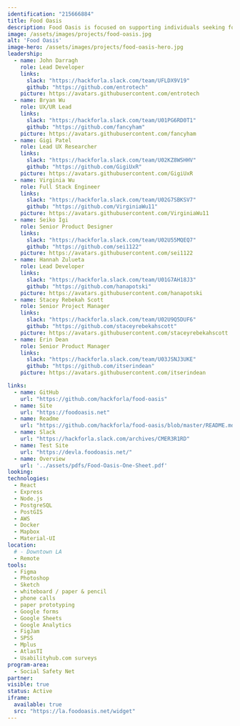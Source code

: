 ```yaml
---
identification: "215666884"
title: Food Oasis
description: Food Oasis is focused on supporting individuals seeking food in Los Angeles. We aim to provide an up-to date resource on food pantries and meal services. The team is currently working on updating listings on our website foodoasis.net, improving UI, and establishing new partnerships.
image: /assets/images/projects/food-oasis.jpg
alt: 'Food Oasis'
image-hero: /assets/images/projects/food-oasis-hero.jpg
leadership:
  - name: John Darragh
    role: Lead Developer
    links:
      slack: "https://hackforla.slack.com/team/UFLDX9V19"
      github: "https://github.com/entrotech"
    picture: https://avatars.githubusercontent.com/entrotech
  - name: Bryan Wu
    role: UX/UR Lead
    links:
      slack: "https://hackforla.slack.com/team/U01PG6RD0T1"
      github: "https://github.com/fancyham"
    picture: https://avatars.githubusercontent.com/fancyham
  - name: Gigi Patel
    role: Lead UX Researcher
    links:
      slack: "https://hackforla.slack.com/team/U02KZ8WSHHV"
      github: "https://github.com/GigiUxR"
    picture: https://avatars.githubusercontent.com/GigiUxR
  - name: Virginia Wu
    role: Full Stack Engineer
    links:
      slack: "https://hackforla.slack.com/team/U02G7SBKSV7"
      github: "https://github.com/VirginiaWu11"
    picture: https://avatars.githubusercontent.com/VirginiaWu11
  - name: Seiko Igi
    role: Senior Product Designer
    links:
      slack: "https://hackforla.slack.com/team/U02U55MQEQ7"
      github: "https://github.com/sei1122"
    picture: https://avatars.githubusercontent.com/sei1122
  - name: Hannah Zulueta
    role: Lead Developer
    links:
      slack: "https://hackforla.slack.com/team/U01G7AH18J3"
      github: "https://github.com/hanapotski"
    picture: https://avatars.githubusercontent.com/hanapotski
  - name: Stacey Rebekah Scott
    role: Senior Project Manager
    links:
      slack: "https://hackforla.slack.com/team/U02U9Q5DUF6"
      github: "https://github.com/staceyrebekahscott"
    picture: https://avatars.githubusercontent.com/staceyrebekahscott
  - name: Erin Dean
    role: Senior Product Manager
    links:
      slack: "https://hackforla.slack.com/team/U03JSNJ3UKE"
      github: "https://github.com/itserindean"
    picture: https://avatars.githubusercontent.com/itserindean

links:
  - name: GitHub
    url: "https://github.com/hackforla/food-oasis"
  - name: Site
    url: "https://foodoasis.net"
  - name: Readme
    url: "https://github.com/hackforla/food-oasis/blob/master/README.md"
  - name: Slack
    url: "https://hackforla.slack.com/archives/CMER3R1RD"
  - name: Test Site
    url: "https://devla.foodoasis.net/"
  - name: Overview
    url: '../assets/pdfs/Food-Oasis-One-Sheet.pdf'
looking:
technologies:
  - React
  - Express
  - Node.js
  - PostgreSQL
  - PostGIS
  - AWS
  - Docker
  - Mapbox
  - Material-UI
location:
  # - Downtown LA
  - Remote
tools: 
  - Figma 
  - Photoshop 
  - Sketch 
  - whiteboard / paper & pencil 
  - phone calls
  - paper prototyping 
  - Google forms
  - Google Sheets 
  - Google Analytics 
  - FigJam 
  - SPSS
  - Mplus 
  - AtlasTI 
  - Usabilityhub.com surveys
program-area:
  - Social Safety Net
partner:
visible: true
status: Active
iframe:
  available: true
  src: "https://la.foodoasis.net/widget"
---
```

